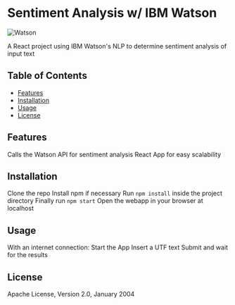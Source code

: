 # Sentiment Analysis w/ IBM Watson

![Watson](https://img.stackshare.io/service/4696/preview.png)

A React project using IBM Watson's NLP to determine sentiment analysis of input text

## Table of Contents

- [Features](#features)
- [Installation](#installation)
- [Usage](#usage)
- [License](#license)

## Features

Calls the Watson API for sentiment analysis
React App for easy scalability

## Installation

Clone the repo
Install npm if necessary
Run `npm install` inside the project directory
Finally run `npm start`
Open the webapp in your browser at localhost

## Usage

With an internet connection:
Start the App
Insert a UTF text
Submit and wait for the results

## License

Apache License, Version 2.0, January 2004
